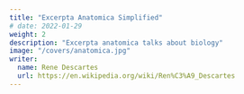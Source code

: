 ```yaml
---
title: "Excerpta Anatomica Simplified"
# date: 2022-01-29
weight: 2
description: "Excerpta anatomica talks about biology"
image: "/covers/anatomica.jpg"
writer:
  name: Rene Descartes
  url: https://en.wikipedia.org/wiki/Ren%C3%A9_Descartes
---
```


